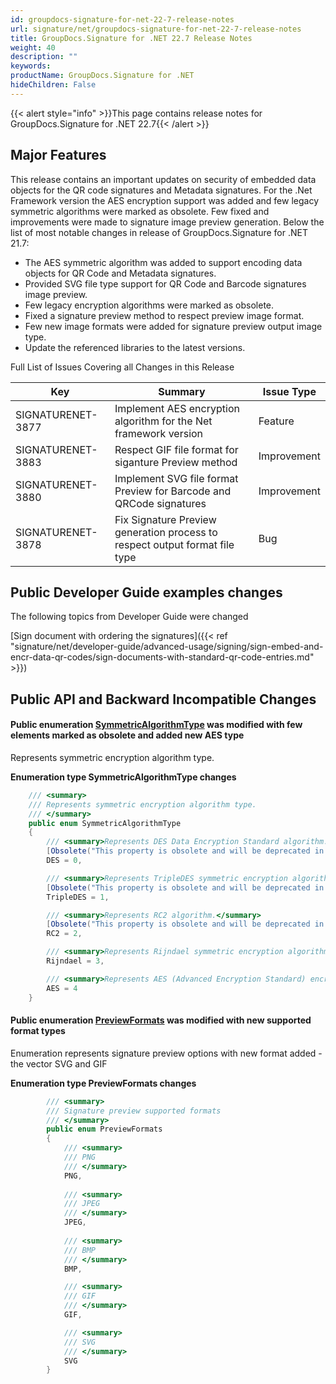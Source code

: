 ```yaml
---
id: groupdocs-signature-for-net-22-7-release-notes
url: signature/net/groupdocs-signature-for-net-22-7-release-notes
title: GroupDocs.Signature for .NET 22.7 Release Notes
weight: 40
description: ""
keywords: 
productName: GroupDocs.Signature for .NET
hideChildren: False
---
```

{{< alert style="info" >}}This page contains release notes for GroupDocs.Signature for .NET 22.7{{< /alert >}}

## Major Features

This release contains an important updates on security of embedded data objects for the QR code signatures and Metadata signatures. For the .Net Framework version the  AES encryption support was added and few legacy symmetric algorithms were marked as obsolete. Few fixed and improvements were made to signature image preview generation. Below the list of most notable changes in release of GroupDocs.Signature for .NET 21.7:

* The AES symmetric algorithm was added to support encoding data objects for QR Code and Metadata signatures.
* Provided SVG file type support for QR Code and Barcode signatures image preview.
* Few legacy encryption algorithms were marked as obsolete.
* Fixed a signature preview method to respect preview image format.
* Few new image formats were added for signature preview output image type.
* Update the referenced libraries to the latest versions.

Full List of Issues Covering all Changes in this Release

| Key | Summary | Issue Type |
| --- | --- | --- |
| SIGNATURENET-3877 | Implement AES encryption algorithm for the Net framework version | Feature |
| SIGNATURENET-3883 | Respect GIF file format for siganture Preview method | Improvement |
| SIGNATURENET-3880 | Implement SVG file format Preview for Barcode and QRCode signatures | Improvement |
| SIGNATURENET-3878 | Fix Signature Preview generation process to respect output format file type | Bug |

## Public Developer Guide examples changes

The following topics from Developer Guide were changed

[Sign document with ordering the signatures]({{< ref "signature/net/developer-guide/advanced-usage/signing/sign-embed-and-encr-data-qr-codes/sign-documents-with-standard-qr-code-entries.md" >}})

## Public API and Backward Incompatible Changes

#### Public enumeration [SymmetricAlgorithmType](https://reference.groupdocs.com/signature/net/groupdocs.signature.domain.extensions/symmetricalgorithmtype) was modified with few elements marked as obsolete and added new AES type

Represents symmetric encryption algorithm type.

**Enumeration type SymmetricAlgorithmType changes**

```csharp
    /// <summary>
    /// Represents symmetric encryption algorithm type.
    /// </summary>
    public enum SymmetricAlgorithmType
    {
        /// <summary>Represents DES Data Encryption Standard algorithm.</summary>
        [Obsolete("This property is obsolete and will be deprecated in 22.10 version. Use SymmetricAlgorithmType.AES (Advanced Encryption Standard) instead.")]
        DES = 0,

        /// <summary>Represents TripleDES symmetric encryption algorithm..</summary>
        [Obsolete("This property is obsolete and will be deprecated in 22.10 version. Use SymmetricAlgorithmType.AES (Advanced Encryption Standard) instead.")]
        TripleDES = 1,

        /// <summary>Represents RC2 algorithm.</summary>
        [Obsolete("This property is obsolete and will be deprecated in 22.10 version. Use SymmetricAlgorithmType.AES (Advanced Encryption Standard) instead.")]
        RC2 = 2,

        /// <summary>Represents Rijndael symmetric encryption algorithm.</summary>
        Rijndael = 3,

        /// <summary>Represents AES (Advanced Encryption Standard) encryption algorithm.</summary>
        AES = 4
    }
```

#### Public enumeration [PreviewFormats](https://reference.groupdocs.com/signature/net/groupdocs.signature.options/previewsignatureoptions/previewformat) was modified with new supported format types

Enumeration represents signature preview options with new format added - the vector SVG and GIF

**Enumeration type PreviewFormats changes**

```csharp
        /// <summary>
        /// Signature preview supported formats
        /// </summary>
        public enum PreviewFormats
        {
            /// <summary>
            /// PNG
            /// </summary>
            PNG,
            
            /// <summary>
            /// JPEG
            /// </summary>
            JPEG,
            
            /// <summary>
            /// BMP
            /// </summary>
            BMP,

            /// <summary>
            /// GIF
            /// </summary>
            GIF,

            /// <summary>
            /// SVG
            /// </summary>
            SVG
        }
```
